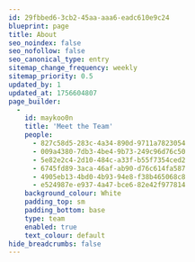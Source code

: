 ```yaml
---
id: 29fbbed6-3cb2-45aa-aaa6-eadc610e9c24
blueprint: page
title: About
seo_noindex: false
seo_nofollow: false
seo_canonical_type: entry
sitemap_change_frequency: weekly
sitemap_priority: 0.5
updated_by: 1
updated_at: 1756604807
page_builder:
  -
    id: maykoo0n
    title: 'Meet the Team'
    people:
      - 827c58d5-283c-4a34-890d-9711a7823054
      - 009a4380-7db3-4be4-9b73-249c96d76c50
      - 5e82e2c4-2d10-484c-a33f-b55f7354ced2
      - 6745fd89-3aca-46af-ab90-d76c614fa587
      - 4905eb13-4bd0-4b93-94e8-f38b465068c8
      - e524987e-e937-4a47-bce6-82e42f977814
    background_colour: White
    padding_top: sm
    padding_bottom: base
    type: team
    enabled: true
    text_colour: default
hide_breadcrumbs: false
---
```

